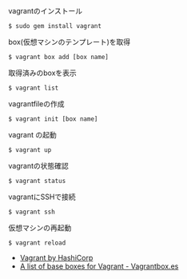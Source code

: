 
vagrantのインストール
```
$ sudo gem install vagrant
```

box(仮想マシンのテンプレート)を取得
```
$ vagrant box add [box name]
```

取得済みのboxを表示
```
$ vagrant list
```

vagrantfileの作成
```
$ vagrant init [box name]
```

vagrant の起動
```
$ vagrant up
```

vagrantの状態確認
```
$ vagrant status
```

vagrantにSSHで接続
```
$ vagrant ssh
```

仮想マシンの再起動
```
$ vagrant reload
```

- [Vagrant by HashiCorp](https://www.vagrantup.com)
- [A list of base boxes for Vagrant - Vagrantbox.es](http://www.vagrantbox.es/)
